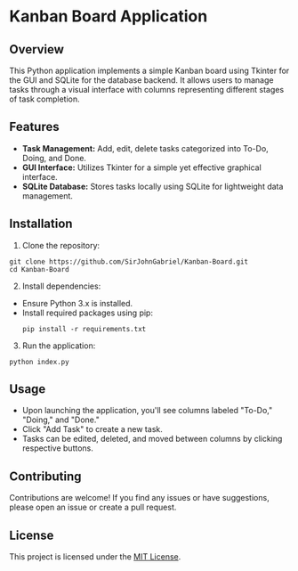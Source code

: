 # Kanban Board Application

## Overview
This Python application implements a simple Kanban board using Tkinter for the GUI and SQLite for the database backend. It allows users to manage tasks through a visual interface with columns representing different stages of task completion.

## Features
- **Task Management:** Add, edit, delete tasks categorized into To-Do, Doing, and Done.
- **GUI Interface:** Utilizes Tkinter for a simple yet effective graphical interface.
- **SQLite Database:** Stores tasks locally using SQLite for lightweight data management.

## Installation
1. Clone the repository:
  ```
  git clone https://github.com/SirJohnGabriel/Kanban-Board.git
  cd Kanban-Board
  ```
2. Install dependencies:
- Ensure Python 3.x is installed.
- Install required packages using pip:
  ```
  pip install -r requirements.txt
  ```
  
3. Run the application:
  ```
  python index.py
  ```

## Usage
- Upon launching the application, you'll see columns labeled "To-Do," "Doing," and "Done."
- Click "Add Task" to create a new task.
- Tasks can be edited, deleted, and moved between columns by clicking respective buttons.

## Contributing
Contributions are welcome! If you find any issues or have suggestions, please open an issue or create a pull request.

## License
This project is licensed under the [MIT License](LICENSE).
